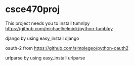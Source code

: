 csce470proj
===========

This project needs you to install 
tumnlpy
https://github.com/michaelhelmick/python-tumblpy


django by using easy_install django

oauth-2 from
https://github.com/simplegeo/python-oauth2

urlparse by using easy_install urlparse